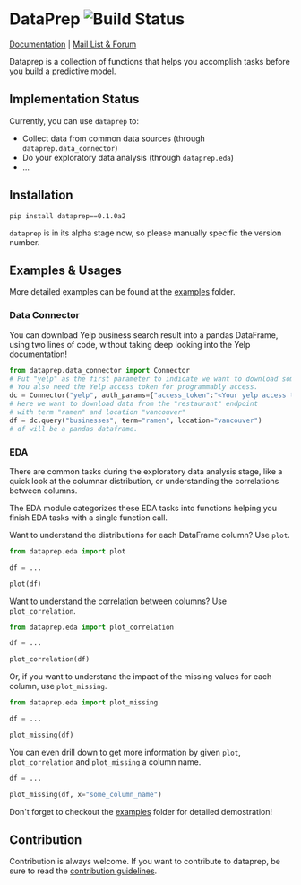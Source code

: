 # DataPrep ![Build Status]
[Documentation] | [Mail List & Forum] 

Dataprep is a collection of functions that 
helps you accomplish tasks before you build a predictive model.


## Implementation Status

Currently, you can use `dataprep` to:
* Collect data from common data sources (through `dataprep.data_connector`)
* Do your exploratory data analysis (through `dataprep.eda`)
* ...


## Installation

`pip install dataprep==0.1.0a2`

`dataprep` is in its alpha stage now, so please manually specific the version number.


## Examples & Usages

More detailed examples can be found at the [examples](examples) folder.

### Data Connector

You can download Yelp business search result into a pandas DataFrame, 
using two lines of code, without taking deep looking into the Yelp documentation!

```python
from dataprep.data_connector import Connector
# Put "yelp" as the first parameter to indicate we want to download some data from Yelp.
# You also need the Yelp access token for programmably access. 
dc = Connector("yelp", auth_params={"access_token":"<Your yelp access token>"})
# Here we want to download data from the "restaurant" endpoint 
# with term "ramen" and location "vancouver"
df = dc.query("businesses", term="ramen", location="vancouver")
# df will be a pandas dataframe.
```

### EDA

There are common tasks during the exploratory data analysis stage, 
like a quick look at the columnar distribution, or understanding the correlations
between columns. 

The EDA module categorizes these EDA tasks into functions helping you finish EDA
tasks with a single function call.

Want to understand the distributions for each DataFrame column? Use `plot`.
```python
from dataprep.eda import plot

df = ...

plot(df)
```

Want to understand the correlation between columns? Use `plot_correlation`.

```python
from dataprep.eda import plot_correlation

df = ...

plot_correlation(df)
```

Or, if you want to understand the impact of the missing values for each column, use `plot_missing`.

```python
from dataprep.eda import plot_missing

df = ...

plot_missing(df)
```

You can even drill down to get more information by given `plot`, `plot_correlation` and `plot_missing` a column name.

```python
df = ...

plot_missing(df, x="some_column_name")
```

Don't forget to checkout the [examples](examples) folder for detailed demostration!

## Contribution
Contribution is always welcome. 
If you want to contribute to dataprep, be sure to read the [contribution guidelines](CONTRIBUTING.md).



[Build Status]: https://img.shields.io/circleci/build/github/sfu-db/dataprep/master?style=flat-square&token=f68e38757f5c98771f46d1c7e700f285a0b9784d
[Documentation]: https://sfu-db.github.io/dataprep/
[Mail list & Forum]: https://groups.google.com/forum/#!forum/dataprep
